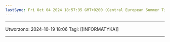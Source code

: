 ```yaml
---
lastSync: Fri Oct 04 2024 18:57:35 GMT+0200 (Central European Summer Time)
---
```


---
Utworzono: 2024-10-19 18:06
Tagi: [[INFORMATYKA]]

---

